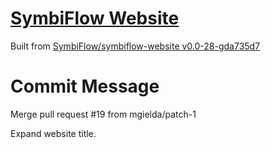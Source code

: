 # [SymbiFlow Website](https://symbiflow.github.io)

Built from [SymbiFlow/symbiflow-website v0.0-28-gda735d7](https://github.com/SymbiFlow/symbiflow-website/commit/da735d7d5ddac66df9e9acaa17a9176e170c206d)

# Commit Message

Merge pull request #19 from mgielda/patch-1

Expand website title.
